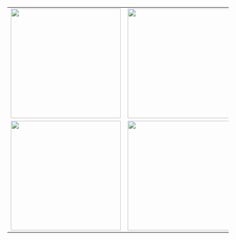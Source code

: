 <table>
  <tr>
    <td><img src="https://i.gifer.com/origin/5b/5b09487ac662b10797f44f845dfe7a68_w200.gif" width="250" height="250"></td>
    <td><img src="https://i.pinimg.com/originals/9e/7e/6d/9e7e6d9cbfb94fdf0efce2d1d3d06035.gif" width="250" height="250"></td>
  </tr>
  <tr>
    <td><img src="https://i.gifer.com/7sQr.gif" width="250" height="250"></td>
    <td><img src="https://media.tenor.com/fgrB3Ftxs2IAAAAM/speech-bubble-dota.gif" width="250" height="250"></td>
  </tr>
</table>
